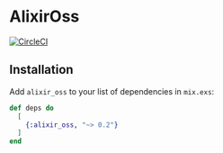 # AlixirOss

[![CircleCI](https://circleci.com/gh/GreenNerd-Labs/alixir_oss/tree/develop.svg?style=svg)](https://circleci.com/gh/GreenNerd-Labs/alixir_oss/tree/develop)

## Installation

Add `alixir_oss` to your list of dependencies in `mix.exs`:

```elixir
def deps do
  [
    {:alixir_oss, "~> 0.2"}
  ]
end
```
